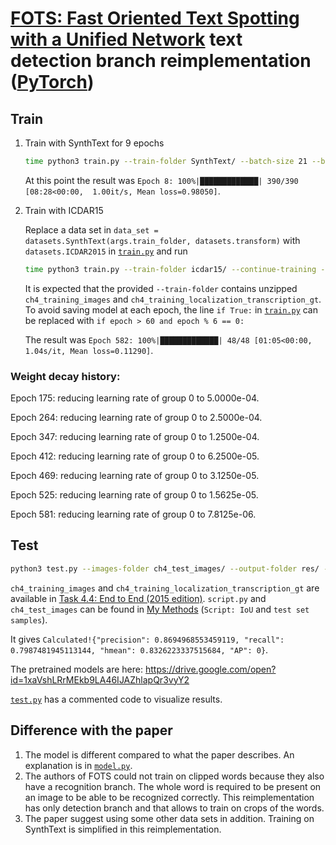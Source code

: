 # [FOTS: Fast Oriented Text Spotting with a Unified Network](https://arxiv.org/abs/1801.01671) text detection branch reimplementation ([PyTorch](https://pytorch.org/))

## Train
1. Train with SynthText for 9 epochs
    ```sh
    time python3 train.py --train-folder SynthText/ --batch-size 21 --batches-before-train 2
    ```
    At this point the result was `Epoch 8: 100%|█████████████| 390/390 [08:28<00:00,  1.00it/s, Mean loss=0.98050]`.
2. Train with ICDAR15

    Replace a data set in `data_set = datasets.SynthText(args.train_folder, datasets.transform)` with `datasets.ICDAR2015` in [`train.py`](./train.py) and run
    ```sh
    time python3 train.py --train-folder icdar15/ --continue-training --batch-size 21 --batches-before-train 2
    ```
    It is expected that the provided `--train-folder` contains unzipped `ch4_training_images` and `ch4_training_localization_transcription_gt`. To avoid saving model at each epoch, the line `if True:` in [`train.py`](./train.py) can be replaced with `if epoch > 60 and epoch % 6 == 0:`

    The result was `Epoch 582: 100%|█████████████| 48/48 [01:05<00:00,  1.04s/it, Mean loss=0.11290]`.

### Weight decay history:
Epoch   175: reducing learning rate of group 0 to 5.0000e-04.

Epoch   264: reducing learning rate of group 0 to 2.5000e-04.

Epoch   347: reducing learning rate of group 0 to 1.2500e-04.

Epoch   412: reducing learning rate of group 0 to 6.2500e-05.

Epoch   469: reducing learning rate of group 0 to 3.1250e-05.

Epoch   525: reducing learning rate of group 0 to 1.5625e-05.

Epoch   581: reducing learning rate of group 0 to 7.8125e-06.

## Test
```sh
python3 test.py --images-folder ch4_test_images/ --output-folder res/ --checkpoint epoch_582_checkpoint.pt && zip -jmq runs/u.zip res/* && python2 script.py -g=gt.zip -s=runs/u.zip
```
`ch4_training_images` and `ch4_training_localization_transcription_gt` are available in [Task 4.4: End to End (2015 edition)](http://rrc.cvc.uab.es/?ch=4&com=downloads). `script.py` and `ch4_test_images` can be found in [My Methods](https://rrc.cvc.uab.es/?ch=4&com=mymethods&task=1) (`Script: IoU` and `test set samples`).

It gives `Calculated!{"precision": 0.8694968553459119, "recall": 0.7987481945113144, "hmean": 0.8326223337515684, "AP": 0}`.

The pretrained models are here: https://drive.google.com/open?id=1xaVshLRrMEkb9LA46IJAZhlapQr3vyY2

[`test.py`](./test.py) has a commented code to visualize results.

## Difference with the paper
1. The model is different compared to what the paper describes. An explanation is in [`model.py`](./model.py).
2. The authors of FOTS could not train on clipped words because they also have a recognition branch. The whole word is required to be present on an image to be able to be recognized correctly. This reimplementation has only detection branch and that allows to train on crops of the words.
3. The paper suggest using some other data sets in addition. Training on SynthText is simplified in this reimplementation.

